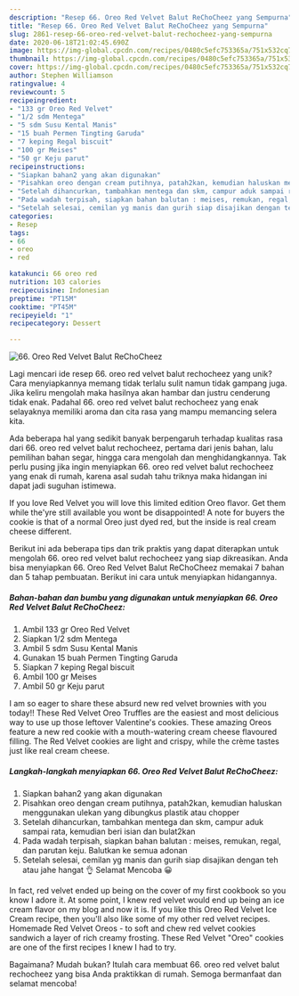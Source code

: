 ```yaml
---
description: "Resep 66. Oreo Red Velvet Balut ReChoCheez yang Sempurna"
title: "Resep 66. Oreo Red Velvet Balut ReChoCheez yang Sempurna"
slug: 2861-resep-66-oreo-red-velvet-balut-rechocheez-yang-sempurna
date: 2020-06-18T21:02:45.690Z
image: https://img-global.cpcdn.com/recipes/0480c5efc753365a/751x532cq70/66-oreo-red-velvet-balut-rechocheez-foto-resep-utama.jpg
thumbnail: https://img-global.cpcdn.com/recipes/0480c5efc753365a/751x532cq70/66-oreo-red-velvet-balut-rechocheez-foto-resep-utama.jpg
cover: https://img-global.cpcdn.com/recipes/0480c5efc753365a/751x532cq70/66-oreo-red-velvet-balut-rechocheez-foto-resep-utama.jpg
author: Stephen Williamson
ratingvalue: 4
reviewcount: 5
recipeingredient:
- "133 gr Oreo Red Velvet"
- "1/2 sdm Mentega"
- "5 sdm Susu Kental Manis"
- "15 buah Permen Tingting Garuda"
- "7 keping Regal biscuit"
- "100 gr Meises"
- "50 gr Keju parut"
recipeinstructions:
- "Siapkan bahan2 yang akan digunakan"
- "Pisahkan oreo dengan cream putihnya, patah2kan, kemudian haluskan menggunakan ulekan yang dibungkus plastik atau chopper"
- "Setelah dihancurkan, tambahkan mentega dan skm, campur aduk sampai rata, kemudian beri isian dan bulat2kan"
- "Pada wadah terpisah, siapkan bahan balutan : meises, remukan, regal, dan parutan keju. Balutkan ke semua adonan"
- "Setelah selesai, cemilan yg manis dan gurih siap disajikan dengan teh atau jahe hangat 👌 Selamat Mencoba 😀"
categories:
- Resep
tags:
- 66
- oreo
- red

katakunci: 66 oreo red 
nutrition: 103 calories
recipecuisine: Indonesian
preptime: "PT15M"
cooktime: "PT45M"
recipeyield: "1"
recipecategory: Dessert

---
```



![66. Oreo Red Velvet Balut ReChoCheez](https://img-global.cpcdn.com/recipes/0480c5efc753365a/751x532cq70/66-oreo-red-velvet-balut-rechocheez-foto-resep-utama.jpg)

Lagi mencari ide resep 66. oreo red velvet balut rechocheez yang unik? Cara menyiapkannya memang tidak terlalu sulit namun tidak gampang juga. Jika keliru mengolah maka hasilnya akan hambar dan justru cenderung tidak enak. Padahal 66. oreo red velvet balut rechocheez yang enak selayaknya memiliki aroma dan cita rasa yang mampu memancing selera kita.

Ada beberapa hal yang sedikit banyak berpengaruh terhadap kualitas rasa dari 66. oreo red velvet balut rechocheez, pertama dari jenis bahan, lalu pemilihan bahan segar, hingga cara mengolah dan menghidangkannya. Tak perlu pusing jika ingin menyiapkan 66. oreo red velvet balut rechocheez yang enak di rumah, karena asal sudah tahu triknya maka hidangan ini dapat jadi suguhan istimewa.

If you love Red Velvet you will love this limited edition Oreo flavor. Get them while the&#39;yre still available you wont be disappointed! A note for buyers the cookie is that of a normal Oreo just dyed red, but the inside is real cream cheese different.


Berikut ini ada beberapa tips dan trik praktis yang dapat diterapkan untuk mengolah 66. oreo red velvet balut rechocheez yang siap dikreasikan. Anda bisa menyiapkan 66. Oreo Red Velvet Balut ReChoCheez memakai 7 bahan dan 5 tahap pembuatan. Berikut ini cara untuk menyiapkan hidangannya.

<!--inarticleads1-->

##### Bahan-bahan dan bumbu yang digunakan untuk menyiapkan 66. Oreo Red Velvet Balut ReChoCheez:

1. Ambil 133 gr Oreo Red Velvet
1. Siapkan 1/2 sdm Mentega
1. Ambil 5 sdm Susu Kental Manis
1. Gunakan 15 buah Permen Tingting Garuda
1. Siapkan 7 keping Regal biscuit
1. Ambil 100 gr Meises
1. Ambil 50 gr Keju parut


I am so eager to share these absurd new red velvet brownies with you today!! These Red Velvet Oreo Truffles are the easiest and most delicious way to use up those leftover Valentine&#39;s cookies. These amazing Oreos feature a new red cookie with a mouth-watering cream cheese flavoured filling. The Red Velvet cookies are light and crispy, while the crème tastes just like real cream cheese. 

<!--inarticleads2-->

##### Langkah-langkah menyiapkan 66. Oreo Red Velvet Balut ReChoCheez:

1. Siapkan bahan2 yang akan digunakan
1. Pisahkan oreo dengan cream putihnya, patah2kan, kemudian haluskan menggunakan ulekan yang dibungkus plastik atau chopper
1. Setelah dihancurkan, tambahkan mentega dan skm, campur aduk sampai rata, kemudian beri isian dan bulat2kan
1. Pada wadah terpisah, siapkan bahan balutan : meises, remukan, regal, dan parutan keju. Balutkan ke semua adonan
1. Setelah selesai, cemilan yg manis dan gurih siap disajikan dengan teh atau jahe hangat 👌 Selamat Mencoba 😀


In fact, red velvet ended up being on the cover of my first cookbook so you know I adore it. At some point, I knew red velvet would end up being an ice cream flavor on my blog and now it is. If you like this Oreo Red Velvet Ice Cream recipe, then you&#39;ll also like some of my other red velvet recipes. Homemade Red Velvet Oreos - to soft and chew red velvet cookies sandwich a layer of rich creamy frosting. These Red Velvet &#34;Oreo&#34; cookies are one of the first recipes I knew I had to try. 

Bagaimana? Mudah bukan? Itulah cara membuat 66. oreo red velvet balut rechocheez yang bisa Anda praktikkan di rumah. Semoga bermanfaat dan selamat mencoba!
